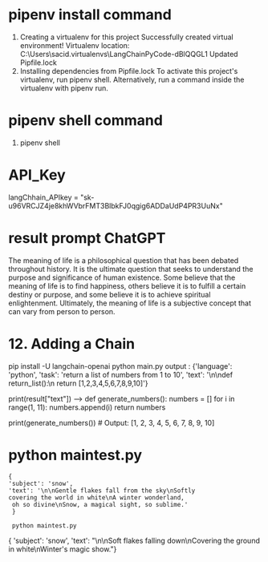 
# pipenv install command

1. Creating a virtualenv for this project
Successfully created virtual environment!
Virtualenv location: C:\Users\sacid\.virtualenvs\LangChainPyCode-dBlQQGL1
Updated Pipfile.lock
2. Installing dependencies from Pipfile.lock
To activate this project's virtualenv, run pipenv shell.
Alternatively, run a command inside the virtualenv with pipenv run.

# pipenv shell command

1. pipenv shell

# API_Key

langChhain_APIkey = "sk-u96VRCJZ4je8khWVbrFMT3BlbkFJ0qgig6ADDaUdP4PR3UuNx"

# result prompt ChatGPT

The meaning of life is a philosophical question that has been debated throughout history. It is the ultimate question that seeks to understand the purpose and significance of human existence. Some believe that the meaning of life is to find happiness, others believe it is to fulfill a certain destiny or purpose, and some believe it is to achieve spiritual enlightenment. Ultimately, the meaning of life is a subjective concept that can vary from person to person.

# 12. Adding a Chain

pip install -U langchain-openai
python main.py
output : {'language': 'python', 'task': 'return a list of numbers from 1 to 10', 'text': '\n\ndef return_list():\n
   return [1,2,3,4,5,6,7,8,9,10]'}

print(result["text"]) --> def generate_numbers():
    numbers = []
    for i in range(1, 11):
        numbers.append(i)
    return numbers

print(generate_numbers()) # Output: [1, 2, 3, 4, 5, 6, 7, 8, 9, 10]

# python maintest.py

    {
    'subject': 'snow',
    'text': '\n\nGentle flakes fall from the sky\nSoftly
    covering the world in white\nA winter wonderland,
     oh so divine\nSnow, a magical sight, so sublime.'
     }

     python maintest.py
{
    'subject': 'snow',
    'text': "\n\nSoft flakes falling down\nCovering the ground in
    white\nWinter's magic show."}
